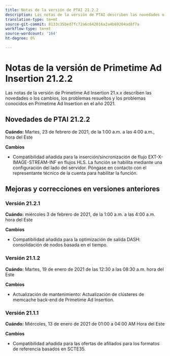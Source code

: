 ```yaml
---
title: Notas de la versión de PTAI 21.2.2
description: Las notas de la versión de PTAI describen las novedades o los cambios que se han producido en Primetime Ad Insertion en el año 2021.
translation-type: tm+mt
source-git-commit: 8133c35bed7fc72a6c642016a2a4b69204ad8f7a
workflow-type: tm+mt
source-wordcount: '164'
ht-degree: 0%

---
```



# Notas de la versión de Primetime Ad Insertion 21.2.2

Las notas de la versión de Primetime Ad Insertion 21.x.x describen las novedades o los cambios, los problemas resueltos y los problemas conocidos en Primetime Ad Insertion en el año 2021.

## Novedades de PTAI 21.2.2

**Cuándo:** Martes, 23 de febrero de 2021, de la 1:00 a.m. a las 4:00 a.m., hora del Este

**Cambios**

* Compatibilidad añadida para la inserción/sincronización de flujo EXT-X-IMAGE-STREAM-INF en flujos HLS. La función se habilita mediante una configuración del lado del servidor. Póngase en contacto con el representante técnico de la cuenta para habilitar la función.

## Mejoras y correcciones en versiones anteriores

### Versión 21.2.1

**Cuándo:** miércoles 3 de febrero de 2021, de la 1:00 a.m. a las 4:00 a.m. hora del Este

**Cambios**

* Compatibilidad añadida para la optimización de salida DASH: consolidación de nodos basada en el tiempo.

### Versión 21.1.2

**Cuándo:** Martes, 19 de enero de 2021 de las 12:30 a las 08:30 a.m. hora del Este

**Cambios**

* Actualización de mantenimiento: Actualización de clústeres de memcache back-end de Primetime Ad Insertion.

### Versión 21.1.1

**Cuándo:** Miércoles, 13 de enero de 2021 de 01:00 a 04:00 AM Hora del Este

**Cambios**

* Compatibilidad añadida para las ofertas de afiliados para los formatos de referencia basados en SCTE35.